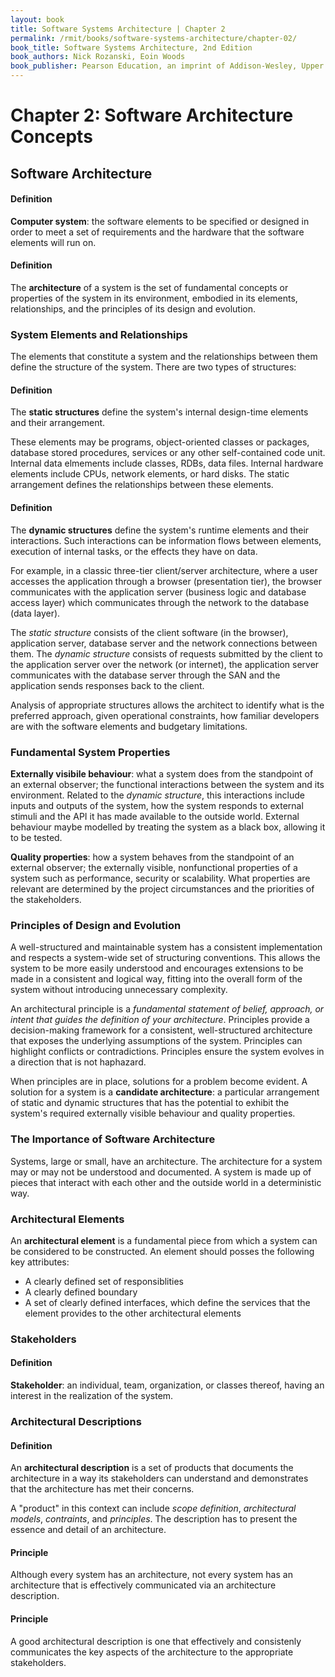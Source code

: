 ```yaml
---
layout: book
title: Software Systems Architecture | Chapter 2
permalink: /rmit/books/software-systems-architecture/chapter-02/
book_title: Software Systems Architecture, 2nd Edition
book_authors: Nick Rozanski, Eoin Woods
book_publisher: Pearson Education, an imprint of Addison-Wesley, Upper Saddle River, New Jersey, 2012
---
```


# Chapter 2: Software Architecture Concepts

Software Architecture
---------------------

<div class="definition">
	<h4>Definition</h4>
	<p><strong>Computer system</strong>: the software elements to be specified or designed in order to meet a set of requirements and the hardware that the software elements will run on.</p>
</div>

<div class="definition">
	<h4>Definition</h4>
<p>The <strong>architecture</strong> of a system is the set of fundamental concepts or properties of the system in its environment, embodied in its elements, relationships, and the principles of its design and evolution.</p>
</div>

### System Elements and Relationships

The elements that constitute a system and the relationships between them define the structure of the system. There are two types of structures:

<div class="definition">
<h4>Definition</h4>
<p>The <strong>static structures</strong> define the system's internal design-time elements and their arrangement.</p>
</div>

These elements may be programs, object-oriented classes or packages, database stored procedures, services or any other self-contained code unit. Internal data elmements include classes, RDBs, data files. Internal hardware elements include CPUs, network elements, or hard disks. The static arrangement defines the relationships between these elements.

<div class="definition">
	<h4>Definition</h4>
<p>The <strong>dynamic structures</strong> define the system's runtime elements and their interactions. Such interactions can be information flows between elements, execution of internal tasks, or the effects they have on data.</p> 
</div>

For example, in a classic three-tier client/server architecture, where a user accesses the application through a browser (presentation tier), the browser communicates with the application server (business logic and database access layer) which communicates through the network to the database (data layer). 

The _static structure_ consists of the client software (in the browser), application server, database server and the network connections between them. The _dynamic structure_ consists of requests submitted by the client to the application server over the network (or internet), the application server communicates with the database server through the SAN and the application sends responses back to the client.

Analysis of appropriate structures allows the architect to identify what is the preferred approach, given operational constraints, how familiar developers are with the software elements and budgetary limitations.

### Fundamental System Properties

__Externally visibile behaviour__: what a system does from the standpoint of an external observer; the functional interactions between the system and its environment. Related to the _dynamic structure_, this interactions include inputs and outputs of the system, how the system responds to external stimuli and the API it has made available to the outside world. External behaviour maybe modelled by treating the system as a black box, allowing it to be tested.

__Quality properties__: how a system behaves from the standpoint of an external observer; the externally visible, nonfunctional properties of a system such as performance, security or scalability. What properties are relevant are determined by the project circumstances and the priorities of the stakeholders.

### Principles of Design and Evolution

A well-structured and maintainable system has a consistent implementation and respects a system-wide set of structuring conventions. This allows the system to be more easily understood and encourages extensions to be made in a consistent and logical way, fitting into the overall form of the system without introducing unnecessary complexity.

An architectural principle is a _fundamental statement of belief, approach, or intent that guides the definition of your architecture_. Principles provide a decision-making framework for a consistent, well-structured architecture that exposes the underlying assumptions of the system. Principles can highlight conflicts or contradictions. Principles ensure the system evolves in a direction that is not haphazard.

When principles are in place, solutions for a problem become evident. A solution for a system is a __candidate architecture__: a particular arrangement of static and dynamic structures that has the potential to exhibit the system's required externally visible behaviour and quality properties.

### The Importance of Software Architecture

Systems, large or small, have an architecture. The architecture for a system may or may not be understood and documented. A system is made up of pieces that interact with each other and the outside world in a deterministic way. 

### Architectural Elements

An __architectural element__ is a fundamental piece from which a system can be considered to be constructed. An element should posses the following key attributes:

* A clearly defined set of responsiblities
* A clearly defined boundary
* A set of clearly defined interfaces, which define the services that the element provides to the other architectural elements

### Stakeholders

<div class="definition">
<h4>Definition</h4>
	<p><strong>Stakeholder</strong>: an individual, team, organization, or classes thereof, having an interest in the realization of the system.</p>
</div>

### Architectural Descriptions

<div class="definition">
	<h4>Definition</h4>
<p>An <strong>architectural description</strong> is a set of products that documents the architecture in a way its stakeholders can understand and demonstrates that the architecture has met their concerns.</p> 
</div>

A "product" in this context can include _scope definition_, _architectural models_, _contraints_, and _principles_. The description has to present the essence and detail of an architecture.

<div class="principle">
	<h4>Principle</h4>
<p>Although every system has an architecture, not every system has an architecture that is effectively communicated via an architecture description.</p>
</div>

<div class="principle">
	<h4>Principle</h4>
<p>A good architectural description is one that effectively and consistenly communicates the key aspects of the architecture to the appropriate stakeholders.</p>
</div>
